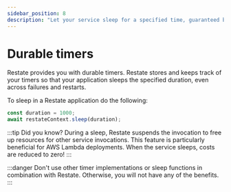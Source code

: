 ```yaml
---
sidebar_position: 8
description: "Let your service sleep for a specified time, guaranteed by Restate."
---
```


# Durable timers

Restate provides you with durable timers. 
Restate stores and keeps track of your timers so that your application sleeps the specified duration,
even across failures and restarts. 

To sleep in a Restate application do the following:

```typescript
const duration = 1000;
await restateContext.sleep(duration);
```


:::tip Did you know?
During a sleep, Restate suspends the invocation to free up resources for other service invocations.
This feature is particularly beneficial for AWS Lambda deployments.
When the service sleeps, costs are reduced to zero!
:::

:::danger
Don't use other timer implementations or sleep functions in combination with Restate.
Otherwise, you will not have any of the benefits. 
:::